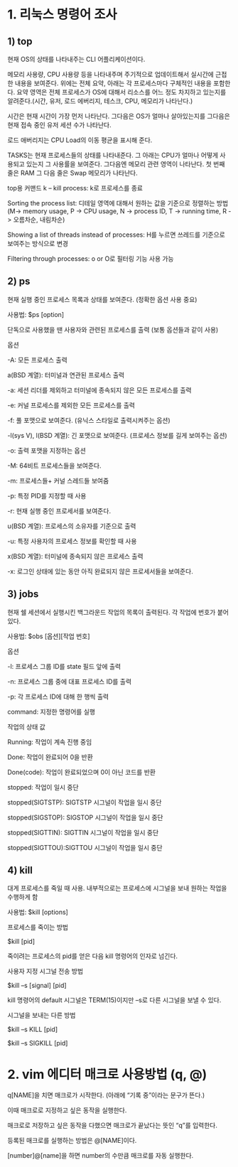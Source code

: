 # 1. 리눅스 명령어 조사
## 1) top
 현재 OS의 상태를 나타내주는 CLI 어플리케이션이다.
 
 메모리 사용량, CPU 사용량 등을 나타내주며 주기적으로 업데이트해서 실시간에 근접한 내용을 보여준다. 위에는 전체 요약, 아래는 각 프로세스마다 구체적인 내용을 포함한다. 요약 영역은 전체 프로세스가 OS에 대해서 리소스를 어느 정도 차지하고 있는지를 알려준다.(시간, 유저, 로드 에버리지, 테스크, CPU, 메모리가 나타난다.)
 
 시간은 현재 시간이 가장 먼저 나타난다. 그다음은 OS가 얼마나 살아있는지를 그다음은 현재 접속 중인 유저 세션 수가 나타난다.
 
 로드 애버리지는 CPU Load의 이동 평균을 표시해 준다. 
 
 TASKS는 현재 프로세스들의 상태를 나타내준다. 그 아래는 CPU가 얼마나 어떻게 사용되고 있는지 그 사용률을 보여준다. 그다음엔 메모리 관련 영역이 나타난다. 첫 번째 줄은 RAM 그 다음 줄은 Swap 메모리가 나타난다. 


top용 커맨드
 k – kill process: k로 프로세스를 종료
 
 Sorting the process list: 디테일 영역에 대해서 원하는 값을 기준으로 정렬하는 방법 (M-> memory usage, P -> CPU usage, N -> process ID, T -> running time, R -> 오름차순, 내림차순)
 
 Showing a list of threads instead of processes: H를 누르면 쓰레드를 기준으로 보여주는 방식으로 변경
 
 Filtering through processes: o or O로 필터링 기능 사용 가능
 

## 2) ps
 현재 실행 중인 프로세스 목록과 상태를 보여준다. (정확한 옵션 사용 중요)
 
 사용법: $ps [option]
 
 단독으로 사용했을 땐 사용자와 관련된 프로세스를 출력 (보통 옵션들과 같이 사용)
 
 옵션
 
  -A: 모든 프로세스 출력
  
  a(BSD 계열): 터미널과 연관된 프로세스 출력
  
  -a: 세션 리더를 제외하고 터미널에 종속되지 않은 모든 프로세스를 출력
  
  -e: 커널 프로세스를 제외한 모든 프로세스를 출력
  
  -f: 풀 포맷으로 보여준다. (유닉스 스타일로 출력시켜주는 옵션)
  
  -l(sys V), l(BSD 계열): 긴 포맷으로 보여준다. (프로세스 정보를 길게 보여주는 옵션)
  
  -o: 출력 포맷을 지정하는 옵션
  
  -M: 64비트 프로세스들을 보여준다.
  
  -m: 프로세스들+ 커널 스레드들 보여줌
  
  -p: 특정 PID를 지정할 때 사용
  
  -r: 현재 실행 중인 프로세서를 보여준다.
  
  u(BSD 계열): 프로세스의 소유자를 기준으로 출력
  
  -u: 특정 사용자의 프로세스 정보를 확인할 때 사용
  
  x(BSD 계열): 터미널에 종속되지 않은 프로세스 출력
  
  -x: 로그인 상태에 있는 동안 아직 완료되지 않은 프로세서들을 보여준다. 
  

## 3) jobs

 현재 쉘 세션에서 실행시킨 백그라운드 작업의 목록이 출력된다. 각 작업에 번호가 붙어있다.
 
 사용법: $obs [옵션][작업 번호]
 
 옵션
 
  -l: 프로세스 그룹 ID를 state 필드 앞에 출력
  
  -n: 프로세스 그룹 중에 대표 프로세스 ID를 출력
  
  -p: 각 프로세스 ID에 대해 한 행씩 출력
  
  command: 지정한 명령어를 실행
  

 작업의 상태 값
 
  Running: 작업이 계속 진행 중임
  
  Done: 작업이 완료되어 0을 반환
  
  Done(code): 작업이 완료되었으며 0이 아닌 코드를 반환
  
  stopped:  작업이 일시 중단
  
  stopped(SIGTSTP): SIGTSTP 시그널이 작업을 일시 중단
  
  stopped(SIGSTOP): SIGSTOP 시그널이 작업을 일시 중단
  
  stopped(SIGTTIN): SIGTTIN 시그널이 작업을 일시 중단
  
  stopped(SIGTTOU):SIGTTOU 시그널이 작업을 일시 중단
  

## 4) kill

 대게 프로세스를 죽일 때 사용. 내부적으로는 프로세스에 시그널을 보내 원하는 작업을 수행하게 함
 
 사용법: $kill [options] <pid>
 
 
프로세스를 죽이는 방법
 
  $kill [pid]
 
  죽이려는 프로세스의 pid를 얻은 다음  kill 명령어의 인자로 넘긴다.
 

 사용자 지정 시그널 전송 방법
 
  $kill –s [signal] [pid]
 
  kill 명령어의 default 시그널은 TERM(15)이지만 –s로 다른 시그널을 보낼 수 있다.
 

 시그널을 보내는 다른 방법
 
  $kill –s KILL [pid]
 
  $kill –s SIGKILL [pid]
 
  
# 2. vim 에디터 매크로 사용방법 (q, @)
 
 q[NAME]을 치면 매크로가 시작한다. (아래에 “기록 중”이라는 문구가 뜬다.)
 
 이때 매크로로 지정하고 싶은 동작을 실행한다.
 
 매크로로 저장하고 싶은 동작을 다했으면 매크로가 끝났다는 뜻인 “q”를 입력한다.
 
 등록된 매크로를 실행하는 방법은 @[NAME]이다.
 
 [number]@[name]을 하면 number의 수만큼 매크로를 자동 실행한다.

<!---
shinjunsik/shinjunsik is a ✨ special ✨ repository because its `README.md` (this file) appears on your GitHub profile.
You can click the Preview link to take a look at your changes.
--->
